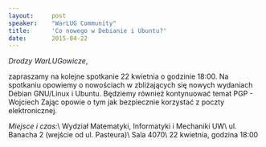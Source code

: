 ```yaml
---
layout:     post
speaker:    "WarLUG Community"
title:      'Co nowego w Debianie i Ubuntu?'
date:       2015-04-22
---
```


_Drodzy WarLUGowicze_,

zapraszamy na kolejne spotkanie 22 kwietnia o godzinie 18:00. Na spotkaniu
opowiemy o nowościach w zbliżających się nowych wydaniach Debian GNU/Linux i
Ubuntu. Będziemy również kontynuować temat PGP - Wojciech Zając opowie o
tym jak bezpiecznie korzystać z poczty elektronicznej.

_Miejsce i czas:_\\
Wydział Matematyki, Informatyki i Mechaniki UW\\
ul. Banacha 2 (wejście od ul. Pasteura)\\
Sala 4070\\
22 kwietnia, godzina 18:00
